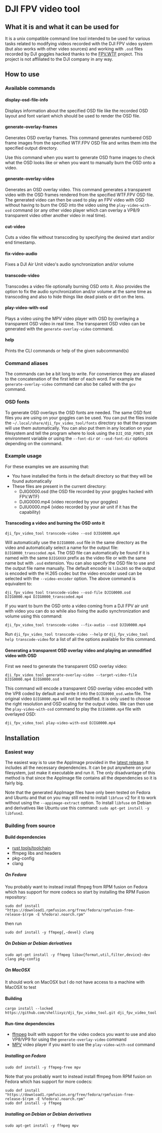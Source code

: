 # DJI FPV video tool

## What it is and what it can be used for

It is a unix compatible command line tool intended to be used for various tasks related to modifying videos recorded with the
DJI FPV video system (but also works with other video sources) and working with `.osd` files recorded by DJI goggles hacked thanks
to the [FPV.WTF](https://github.com/fpv-wtf) project. This project is not affiliated to the DJI company in any way.

## How to use

### Available commands

#### display-osd-file-info

Displays information about the specified OSD file like the recorded OSD layout and font variant which should be used to render the OSD file.

#### generate-overlay-frames

Generates OSD overlay frames.
This command generates numbered OSD frame images from the specified WTF.FPV OSD file and writes them into the specified output directory.

Use this command when you want to generate OSD frame images to check what the OSD looks like or when you want to manually burn the OSD onto a video.

#### generate-overlay-video

Generates an OSD overlay video. This command generates a transparent video with the OSD frames rendered from the specified WTF.FPV OSD file.  The generated video can then be used to play an FPV video with OSD without having to burn the OSD into the video using the `play-video-with-osd` command (or any other video player which can overlay a VP8/9 transparent video other another video in real time).

#### cut-video

Cuts a video file without transcoding by specifying the desired start and/or end timestamp.

#### fix-video-audio

Fixes a DJI Air Unit video's audio synchronization and/or volume

#### transcode-video

Transcodes a video file optionally burning OSD onto it. Also provides the option to fix the audio synchronization and/or volume at the same time as transcoding and also to hide things like dead pixels or dirt on the lens.

#### play-video-with-osd

Plays a video using the MPV video player with OSD by overlaying a transparent OSD video in real time. The transparent OSD video can be generated with the `generate-overlay-video` command.

#### help

Prints the CLI commands or help of the given subcommand(s)

### Command aliases

The commands can be a bit long to write. For convenience they are aliased to the concatenation of the first letter of each word.
For example the `generate-overlay-video` command can also be called with the `gov` command.

### OSD fonts

To generate OSD overlays the OSD fonts are needed. The same OSD font files you are using on your goggles can be used. You can put the files inside the `~/.local/share/dji_fpv_video_tool/fonts` directory so that the program will use them automatically. You can also put them in any location on your filesystem and tell the program where to look using the `DJI_OSD_FONTS_DIR` environment variable or using the `--font-dir` or `--osd-font-dir` options depending on the command.

### Example usage

For these examples we are assuming that:
- You have installed the fonts in the default directory so that they will be found automatically
- These files are present in the current directory:
    - DJIG0000.osd (the OSD file recorded by your goggles hacked with FPV.WTF)
    - DJIG0000.mp4 (video recorded by your goggles)
    - DJIU0000.mp4 (video recorded by your air unit if it has the capability)

#### Transcoding a video and burning the OSD onto it

`dji_fpv_video_tool transcode-video --osd DJIG0000.mp4`

Will automatically use the `DJIG0000.osd` file in the same directory as the video and automatically select a name for the output file: `DJIG0000_transcoded.mp4`. The OSD file can automatically be found if it is named with the same `DJIGXXXX` prefix as the video file or with the same name but with `.osd` extension. You can also specify the OSD file to use and the output file name manually. The default encoder is `libx265` so the output is encoded with the H.265 codec but the video encoder used can be selected with the `--video-encoder` option. The above command is equivalent to:

`dji_fpv_video_tool transcode-video --osd-file DJIG0000.osd DJIG0000.mp4 DJIG0000_transcoded.mp4`

If you want to burn the OSD onto a video coming from a DJI FPV air unit with video you can do so while also fixing the audio synchronization and volume using this command:

`dji_fpv_video_tool transcode-video --fix-audio --osd DJIU0000.mp4`

Run `dji_fpv_video_tool transcode-video --help` or `dji_fpv_video_tool help transcode-video` for a list of all the options available for this command.

#### Generating a transparent OSD overlay video and playing an unmodified video with OSD

First we need to generate the transparent OSD overlay video:

`dji_fpv_video_tool generate-overlay-video --target-video-file DJIG0000.mp4 DJIG0000.osd`

This command will encode a transparent OSD overlay video encoded with the VP8 coded by default and write it into the `DJIG0000_osd.webm` file. The original video `DJIG0000.mp4` will not be modified. It is only used to choose the right resolution and OSD scaling for the output video. We can then use the `play-video-with-osd` command to play the `DJIG0000.mp4` file with overlayed OSD:

`dji_fpv_video_tool play-video-with-osd DJIG0000.mp4`

## Installation

### Easiest way

The easiest way is to use the AppImage provided in the [latest release](https://github.com/shellixyz/dji_fpv_video_tool/releases/latest). It includes all the necessary dependencies. It can be put anywhere on your filesystem, just make it executable and run it. The only disadvantage of this method is that since the AppImage file contains all the dependencies so it is fairly big.

Note that the generated AppImage files have only been tested on Fedora and Ubuntu and that on you may still need to install `libfuse` v2 for it to work without using the `--appimage-extract` option. To install `libfuse` on Debian and derivatives like Ubuntu use this command: `sudo apt-get install -y libfuse2`.

### Building from source

#### Build dependencies

- [rust tools/toolchain](https://www.rust-lang.org/tools/install)
- ffmpeg libs and headers
- pkg-config
- clang

##### On Fedora

You probably want to instead install ffmpeg from RPM fusion on Fedora which has support for more codecs so start by installing the RPM Fusion repository:

`sudo dnf install "https://download1.rpmfusion.org/free/fedora/rpmfusion-free-release-$(rpm -E %fedora).noarch.rpm"`

then run

`sudo dnf install -y ffmpeg{,-devel} clang`

##### On Debian or Debian derivatives

`sudo apt-get install -y ffmpeg libav{format,util,filter,device}-dev clang pkg-config`

##### On MacOSX

It should work on MacOSX but I do not have access to a machine with MacOSX to test

#### Building

`cargo install --locked https://github.com/shellixyz/dji_fpv_video_tool.git dji_fpv_video_tool`

#### Run-time dependencies

- [ffmpeg](https://ffmpeg.org/) built with support for the video codecs you want to use and also VP8/VP9 for using the `generate-overlay-video` command
- [MPV](https://mpv.io/) video player if you want to use the `play-video-with-osd` command

##### Installing on Fedora

`sudo dnf install -y ffmpeg-free mpv`

Note that you probably want to instead install ffmpeg from RPM fusion on Fedora which has support for more codecs:

```
sudo dnf install "https://download1.rpmfusion.org/free/fedora/rpmfusion-free-release-$(rpm -E %fedora).noarch.rpm"
sudo dnf install -y ffmpeg
```

##### Installing on Debian or Debian derivatives

`sudo apt-get install -y ffmpeg mpv`
